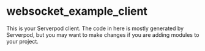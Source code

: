 # websocket_example_client

This is your Serverpod client. The code in here is mostly generated by
Serverpod, but you may want to make changes if you are adding modules to your
project.
